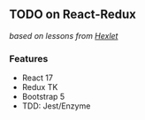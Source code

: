 ## TODO on React-Redux

*based on lessons from [Hexlet](https://hexlet.io)*

### Features
- React 17
- Redux TK
- Bootstrap 5
- TDD: Jest/Enzyme
